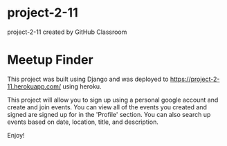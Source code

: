 # project-2-11
project-2-11 created by GitHub Classroom


# Meetup Finder

This project was built using Django and was deployed to https://project-2-11.herokuapp.com/ using heroku. 

This project will allow you to sign up using a personal google account and create and join events. You can view all of the events you created and signed are signed up for in the 'Profile' section. You can also search up events based on date, location, title, and description.

Enjoy!
